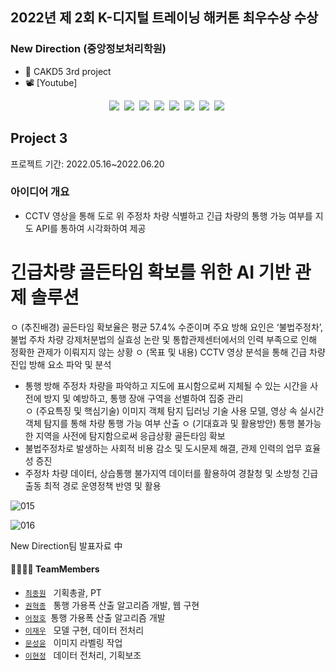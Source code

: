 ## 2022년 제 2회 K-디지털 트레이닝 해커톤 최우수상 수상 
### New Direction (중앙정보처리학원)


- 🚒 CAKD5 3rd project 
- 📽️ [Youtube]

<p align="center">
  <img src="https://img.shields.io/badge/Python-3766AB?style=flat-square&logo=Python&logoColor=white"/></a>&nbsp 
  <img src="https://img.shields.io/badge/Yolov5-6DB33F?style=flat-square&logo=Yolo&logoColor=white"/></a>&nbsp 
  <img src="https://img.shields.io/badge/Flask-092E20?style=flat-square&logo=Flask&logoColor=white"/></a>&nbsp 
  <img src="https://img.shields.io/badge/kakaomapAPI-E6B91E?style=flat-square&logo=kakaomapAPI&logoColor=white"/></a>&nbsp 
  <img src="https://img.shields.io/badge/HTML-DB3552?style=flat-square&logo=HTML&logoColor=white"/></a>&nbsp 
  <img src="https://img.shields.io/badge/javascript-333664?style=flat-square&logo=javascript&logoColor=white"/></a>&nbsp 
  <img src="https://img.shields.io/badge/css-005571?style=flat-square&logo=css&logoColor=white"/></a>&nbsp 
    <img src="https://img.shields.io/badge/visualstudio-64335F?style=flat-square&logo=visualstudio&logoColor=white"/></a>&nbsp
</p>

## Project 3
프로젝트 기간: 2022.05.16~2022.06.20

### 아이디어 개요
- CCTV 영상을 통해 도로 위 주정차 차량 식별하고 긴급 차량의 통행 가능 여부를 지도 API를 통하여 시각화하여 제공

# 긴급차량 골든타임 확보를 위한 AI 기반 관제 솔루션  

 ㅇ (추진배경) 골든타임 확보율은 평균 57.4% 수준이며 주요 방해 요인은 ‘불법주정차’, 불법 주차 차량 강제처분법의 실효성 논란 및 통합관제센터에서의 인력 부족으로 인해 정확한 관제가 이뤄지지 않는 상황
 ㅇ (목표 및 내용) CCTV 영상 분석을 통해 긴급 차량 진입 방해 요소 파악 및 분석  
   - 통행 방해 주정차 차량을 파악하고 지도에 표시함으로써 지체될 수 있는 시간을 사전에 방지 및 예방하고, 통행 장애 구역을 선별하여 집중 관리   
 ㅇ (주요특징 및 핵심기술) 이미지 객체 탐지 딥러닝 기술 사용 모델, 영상 속 실시간 객체 탐지를 통해 차량 통행 가능 여부 산출
 ㅇ (기대효과 및 활용방안) 통행 불가능한 지역을 사전에 탐지함으로써 응급상황 골든타임 확보
   - 불법주정차로 발생하는 사회적 비용 감소 및 도시문제 해결, 관제 인력의 업무 효율성 증진
   - 주정차 차량 데이터, 상습통행 불가지역 데이터를 활용하여 경찰청 및 소방청 긴급출동 최적 경로 운영정책 반영 및 활용

![015](https://user-images.githubusercontent.com/96768479/175277326-2e2c656d-0ffb-445b-a75e-50b830bce544.png)


![016](https://user-images.githubusercontent.com/96768479/175277360-124dba41-09ee-4071-80b1-4dc0ac3b8ddb.png)



New Direction팀 발표자료 中

#### 👨‍👩‍👦‍👦 TeamMembers  

- [`최종원`](https://github.com/joannajongwonchoi) &nbsp; 기획총괄, PT
- [`권혁종`](https://github.com/gitHek) &nbsp; 통행 가용폭 산출 알고리즘 개발, 웹 구현
- [`어정호`](https://github.com/fish-ho) &nbsp;통행 가용폭 산출 알고리즘 개발
- [`이재우`](https://github.com/leedaedoo2) &nbsp; 모델 구현, 데이터 전처리
- [`문성윤`](https://github.com/Syoon0710) &nbsp; 이미지 라벨링 작업
- [`이현정`](https://github.com/hyunjung28) &nbsp; 데이터 전처리, 기획보조

